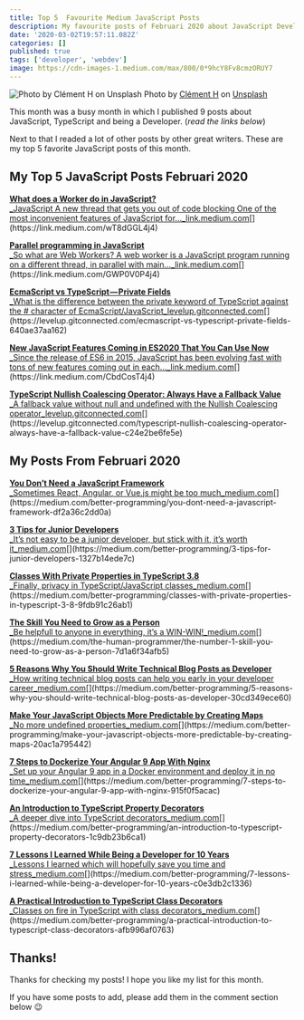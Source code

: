 ```yaml
---
title: Top 5  Favourite Medium JavaScript Posts
description: My favourite posts of Februari 2020 about JavaScript Development
date: '2020-03-02T19:57:11.082Z'
categories: []
published: true
tags: ['developer', 'webdev']
image: https://cdn-images-1.medium.com/max/800/0*9hcY8Fv8cmzORUY7
---
```


![Photo by [Clément H](https://unsplash.com/@clemhlrdt?utm_source=medium&utm_medium=referral) on [Unsplash](https://unsplash.com?utm_source=medium&utm_medium=referral)]()
Photo by [Clément H](https://unsplash.com/@clemhlrdt?utm_source=medium&utm_medium=referral) on [Unsplash](https://unsplash.com?utm_source=medium&utm_medium=referral)

This month was a busy month in which I published 9 posts about JavaScript, TypeScript and being a Developer. (_read the links below_)

Next to that I readed a lot of other posts by other great writers. These are my top 5 favorite JavaScript posts of this month.

## My Top 5 JavaScript Posts Februari 2020

[**What does a Worker do in JavaScript?**  
_JavaScript A new thread that gets you out of code blocking One of the most inconvenient features of JavaScript for…_link.medium.com](https://link.medium.com/wT8dGGL4j4 "https://link.medium.com/wT8dGGL4j4")[](https://link.medium.com/wT8dGGL4j4)

[**Parallel programming in JavaScript**  
_So what are Web Workers? A web worker is a JavaScript program running on a different thread, in parallel with main…_link.medium.com](https://link.medium.com/GWP0V0P4j4 "https://link.medium.com/GWP0V0P4j4")[](https://link.medium.com/GWP0V0P4j4)

[**EcmaScript vs TypeScript — Private Fields**  
_What is the difference between the private keyword of TypeScript against the # character of EcmaScript/JavaScript_levelup.gitconnected.com](https://levelup.gitconnected.com/ecmascript-vs-typescript-private-fields-640ae37aa162 "https://levelup.gitconnected.com/ecmascript-vs-typescript-private-fields-640ae37aa162")[](https://levelup.gitconnected.com/ecmascript-vs-typescript-private-fields-640ae37aa162)

[**New JavaScript Features Coming in ES2020 That You Can Use Now**  
_Since the release of ES6 in 2015, JavaScript has been evolving fast with tons of new features coming out in each…_link.medium.com](https://link.medium.com/CbdCosT4j4 "https://link.medium.com/CbdCosT4j4")[](https://link.medium.com/CbdCosT4j4)

[**TypeScript Nullish Coalescing Operator: Always Have a Fallback Value**  
_A fallback value without null and undefined with the Nullish Coalescing operator_levelup.gitconnected.com](https://levelup.gitconnected.com/typescript-nullish-coalescing-operator-always-have-a-fallback-value-c24e2be6fe5e "https://levelup.gitconnected.com/typescript-nullish-coalescing-operator-always-have-a-fallback-value-c24e2be6fe5e")[](https://levelup.gitconnected.com/typescript-nullish-coalescing-operator-always-have-a-fallback-value-c24e2be6fe5e)

## My Posts From Februari 2020

[**You Don’t Need a JavaScript Framework**  
_Sometimes React, Angular, or Vue.js might be too much_medium.com](https://medium.com/better-programming/you-dont-need-a-javascript-framework-df2a36c2dd0a "https://medium.com/better-programming/you-dont-need-a-javascript-framework-df2a36c2dd0a")[](https://medium.com/better-programming/you-dont-need-a-javascript-framework-df2a36c2dd0a)

[**3 Tips for Junior Developers**  
_It’s not easy to be a junior developer, but stick with it, it’s worth it_medium.com](https://medium.com/better-programming/3-tips-for-junior-developers-1327b14ede7c "https://medium.com/better-programming/3-tips-for-junior-developers-1327b14ede7c")[](https://medium.com/better-programming/3-tips-for-junior-developers-1327b14ede7c)

[**Classes With Private Properties in TypeScript 3.8**  
_Finally, privacy in TypeScript/JavaScript classes_medium.com](https://medium.com/better-programming/classes-with-private-properties-in-typescript-3-8-9fdb91c26ab1 "https://medium.com/better-programming/classes-with-private-properties-in-typescript-3-8-9fdb91c26ab1")[](https://medium.com/better-programming/classes-with-private-properties-in-typescript-3-8-9fdb91c26ab1)

[**The Skill You Need to Grow as a Person**  
_Be helpfull to anyone in everything, it’s a WIN-WIN!_medium.com](https://medium.com/the-human-programmer/the-number-1-skill-you-need-to-grow-as-a-person-7d1a6f34afb5 "https://medium.com/the-human-programmer/the-number-1-skill-you-need-to-grow-as-a-person-7d1a6f34afb5")[](https://medium.com/the-human-programmer/the-number-1-skill-you-need-to-grow-as-a-person-7d1a6f34afb5)

[**5 Reasons Why You Should Write Technical Blog Posts as Developer**  
_How writing technical blog posts can help you early in your developer career_medium.com](https://medium.com/better-programming/5-reasons-why-you-should-write-technical-blog-posts-as-developer-30cd349ece60 "https://medium.com/better-programming/5-reasons-why-you-should-write-technical-blog-posts-as-developer-30cd349ece60")[](https://medium.com/better-programming/5-reasons-why-you-should-write-technical-blog-posts-as-developer-30cd349ece60)

[**Make Your JavaScript Objects More Predictable by Creating Maps**  
_No more undefined properties_medium.com](https://medium.com/better-programming/make-your-javascript-objects-more-predictable-by-creating-maps-20ac1a795442 "https://medium.com/better-programming/make-your-javascript-objects-more-predictable-by-creating-maps-20ac1a795442")[](https://medium.com/better-programming/make-your-javascript-objects-more-predictable-by-creating-maps-20ac1a795442)

[**7 Steps to Dockerize Your Angular 9 App With Nginx**  
_Set up your Angular 9 app in a Docker environment and deploy it in no time_medium.com](https://medium.com/better-programming/7-steps-to-dockerize-your-angular-9-app-with-nginx-915f0f5acac "https://medium.com/better-programming/7-steps-to-dockerize-your-angular-9-app-with-nginx-915f0f5acac")[](https://medium.com/better-programming/7-steps-to-dockerize-your-angular-9-app-with-nginx-915f0f5acac)

[**An Introduction to TypeScript Property Decorators**  
_A deeper dive into TypeScript decorators_medium.com](https://medium.com/better-programming/an-introduction-to-typescript-property-decorators-1c9db23b6ca1 "https://medium.com/better-programming/an-introduction-to-typescript-property-decorators-1c9db23b6ca1")[](https://medium.com/better-programming/an-introduction-to-typescript-property-decorators-1c9db23b6ca1)

[**7 Lessons I Learned While Being a Developer for 10 Years**  
_Lessons I learned which will hopefully save you time and stress_medium.com](https://medium.com/better-programming/7-lessons-i-learned-while-being-a-developer-for-10-years-c0e3db2c1336 "https://medium.com/better-programming/7-lessons-i-learned-while-being-a-developer-for-10-years-c0e3db2c1336")[](https://medium.com/better-programming/7-lessons-i-learned-while-being-a-developer-for-10-years-c0e3db2c1336)

[**A Practical Introduction to TypeScript Class Decorators**  
_Classes on fire in TypeScript with class decorators_medium.com](https://medium.com/better-programming/a-practical-introduction-to-typescript-class-decorators-afb996af0763 "https://medium.com/better-programming/a-practical-introduction-to-typescript-class-decorators-afb996af0763")[](https://medium.com/better-programming/a-practical-introduction-to-typescript-class-decorators-afb996af0763)

## Thanks!

Thanks for checking my posts! I hope you like my list for this month.

If you have some posts to add, please add them in the comment section below 😉